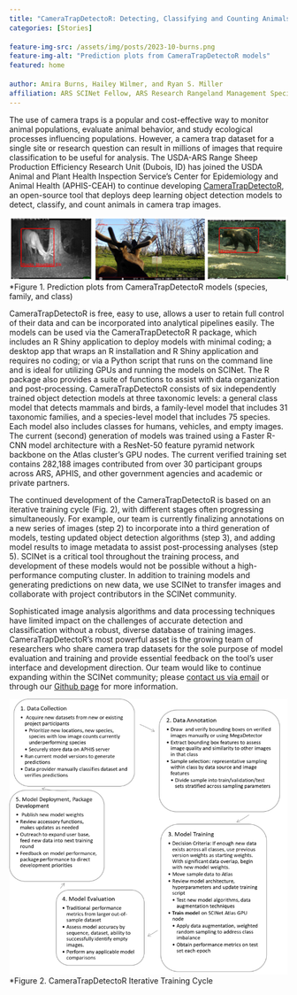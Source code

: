```yaml
---
title: "CameraTrapDetectoR: Detecting, Classifying and Counting Animals in Camera Trap Images"
categories: [Stories]

feature-img-src: /assets/img/posts/2023-10-burns.png
feature-img-alt: "Prediction plots from CameraTrapDetectoR models"
featured: home

author: Amira Burns, Hailey Wilmer, and Ryan S. Miller
affiliation: ARS SCINet Fellow, ARS Research Rangeland Management Specialist, and APHIS-CEAH Senior Ecologist
---
```


The use of camera traps is a popular and cost-effective way to monitor animal populations, evaluate animal behavior, and study ecological processes influencing populations. However, a camera trap dataset for a single site or research question can result in millions of images that require classification to be useful for analysis.<!--excerpt--> The USDA-ARS Range Sheep Production Efficiency Research Unit (Dubois, ID) has joined the USDA Animal and Plant Health Inspection Service’s Center for Epidemiology and Animal Health (APHIS-CEAH) to continue developing [CameraTrapDetectoR](https://github.com/CameraTrapDetectoR), an open-source tool that deploys deep learning object detection models to detect, classify, and count animals in camera trap images.

![Figure 1](/assets/img/posts/2023-10-burns-1.png) 
*Figure 1. Prediction plots from CameraTrapDetectoR models (species, family, and class)

CameraTrapDetectoR is free, easy to use, allows a user to retain full control of their data and can be incorporated into analytical pipelines easily. The models can be used via the CameraTrapDetectoR R package, which includes an R Shiny application to deploy models with minimal coding; a desktop app that wraps an R installation and R Shiny application and requires no coding; or via a Python script that runs on the command line and is ideal for utilizing GPUs and running the models on SCINet. The R package also provides a suite of functions to assist with data organization and post-processing. CameraTrapDetectoR consists of six independently trained object detection models at three taxonomic levels: a general class model that detects mammals and birds, a family-level model that includes 31 taxonomic families, and a species-level model that includes 75 species. Each model also includes classes for humans, vehicles, and empty images. The current (second) generation of models was trained using a Faster R-CNN model architecture with a ResNet-50 feature pyramid network backbone on the Atlas cluster’s GPU nodes. The current verified training set contains 282,188 images contributed from over 30 participant groups across ARS, APHIS, and other government agencies and academic or private partners.

The continued development of the CameraTrapDetectoR is based on an iterative training cycle (Fig. 2), with different stages often progressing simultaneously. For example, our team is currently finalizing annotations on a new series of images (step 2) to incorporate into a third generation of models, testing updated object detection algorithms (step 3), and adding model results to image metadata to assist post-processing analyses (step 5). SCINet is a critical tool throughout the training process, and development of these models would not be possible without a high-performance computing cluster. In addition to training models and generating predictions on new data, we use SCINet to transfer images and collaborate with project contributors in the SCINet community. 

Sophisticated image analysis algorithms and data processing techniques have limited impact on the challenges of accurate detection and classification without a robust, diverse database of training images. CameraTrapDetectoR’s most powerful asset is the growing team of researchers who share camera trap datasets for the sole purpose of model evaluation and training and provide essential feedback on the tool’s user interface and development direction. Our team would like to continue expanding within the SCINet community; please [contact us via email](mailto:Amira.Burns@usda.gov?subject=CameraTrapDetectorR) or through our [Github page](https://github.com/orgs/CameraTrapDetectoR/discussions) for more information. 

![Figure 2](/assets/img/posts/2023-10-burns-2.png) 
*Figure 2. CameraTrapDetectoR Iterative Training Cycle
